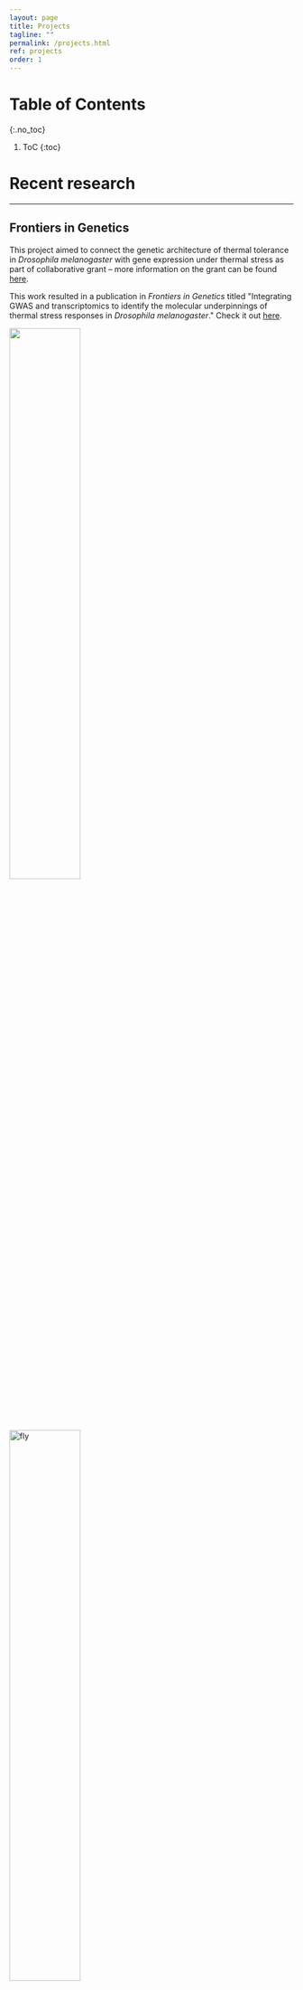```yaml
---
layout: page
title: Projects
tagline: ""
permalink: /projects.html
ref: projects
order: 1
---
```


# Table of Contents
{:.no_toc}

1. ToC
{:toc}

# Recent research
---

## Frontiers in Genetics

This project aimed to connect the genetic architecture of thermal tolerance in _Drosophila melanogaster_ with gene expression under thermal stress as part of collaborative grant – more information on the grant can be found <a href = "https://www.thermofly.org/" target="_blank">here</a>.

This work resulted in a publication in _Frontiers in Genetics_ titled "Integrating GWAS and transcriptomics to identify the molecular underpinnings of thermal stress responses in _Drosophila melanogaster_." Check it out <a href="publications/lecheta_et_al_2020.pdf" target="_blank"> here</a>.

<div class="row">
  <img src="https://tsoleary.github.io/projects_page/ctmin_max.png" style="width:50%">
  <img src="https://tsoleary.github.io/projects_page/ora.png" alt="fly" style="width:50%">
</div>

<ul style="list-style-type:circle;">
  <li><a href="https://tsoleary.github.io/rna_seq/cahan/scripts/tso_analysis.html" target="_blank" >Supplementary Figures & Analysis</a></li>
  <li><a href = "https://tsoleary.github.io/rna_seq/cahan/results/whole_body_heat_cold_shock_report.html" target="_blank">RNAseq Quality Control & Figures</a></li>
</ul>  

# Post-undergraduate research
---

## Hypertrophic cardiomyopathy

<div class="row">
  <img src="https://tsoleary.github.io/projects_page/mybpc_sarc.png" style="width:45%">
  <img src="https://tsoleary.github.io/projects_page/mybpc_ind.png" alt="fly" style="width:45%">
</div>

# Graduate school course work
---

## Multi-strain vaccine selection on a genotype network

<img src="https://tsoleary.github.io/projects_page/flu_net.png" style="width:75%">

We used an evolutionary algorithm on an _Influenza A_ genotype network to determine the best strains to select for vaccination. A first draft of the paper can be found <a href = "projects_page/Vaccine_Paper.pdf" target="_blank">here</a>. Open source code can be found on <a href = "https://github.com/tsoleary/vaccines" target="_blank">GitHub</a>.


## Balancing selection

<img src="https://tsoleary.github.io/projects_page/season_dom.png" style="width:75%">

We created a model to attempt to better understand the mechanisms that give rise to balancing selection in the context of seasonal adaptation in _Drosophila melanogaster_. A rough draft of our manuscript can be found <a href = "projects_page/season_adapt.pdf" target="_blank">here</a>. Open source code for the model can be found on <a href = "https://github.com/tsoleary/season_adapt" target="_blank">GitHub</a>.
